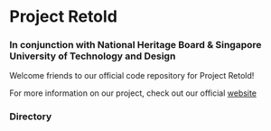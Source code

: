 # Project Retold
### In conjunction with National Heritage Board & Singapore University of Technology and Design

Welcome friends to our official code repository for Project Retold!

For more information on our project, check out our official [website](https://capstone.sutd.edu.sg/projects/retold)

### Directory

